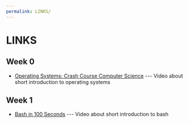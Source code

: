 ```yaml
---
permalink: LINKS/
---
```


# LINKS
## Week 0
- [Operating Systems: Crash Course Computer Science](https://www.youtube.com/watch?v=26QPDBe-NB8&ab_channel=CrashCourse) --- Video about short introduction to operating systems
## Week 1
- [Bash in 100 Seconds](https://www.youtube.com/watch?v=I4EWvMFj37g) --- Video about short introduction to bash
